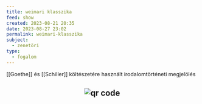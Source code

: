 ```yaml
---
title: weimari klasszika
feed: show
created: 2023-08-21 20:35
date: 2023-08-27 23:02
permalink: weimari-klasszika
subject:
  - zenetöri
type:
  - fogalom
---
```


[[Goethe]] és [[Schiller]] költészetére használt irodalomtörténeti megjelölés



## <p style="text-align: center;"><img src="https://chart.googleapis.com/chart?cht=qr&chl=https://notes.andrasdenes.com/weimari-klasszika&chs=180x180&choe=UTF-8&chld=L|2" alt="qr code"></p>

